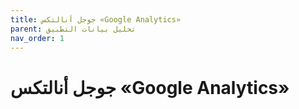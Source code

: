 ```yaml
---
title: جوجل أنالتكس «Google Analytics»
parent: تحليل بيانات التطبيق
nav_order: 1
---
```


# جوجل أنالتكس «Google Analytics»
